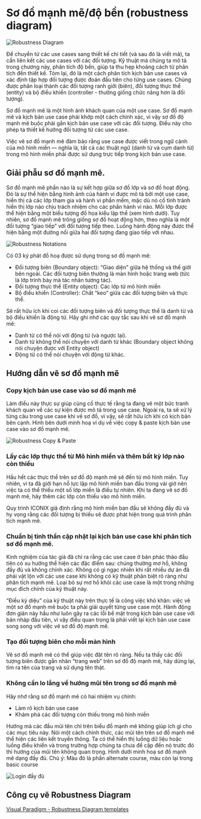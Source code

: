 # Sơ đồ mạnh mẽ/độ bền (robustness diagram)
![Robustness Diagram](/images/Robustness-Analysis.png)

Để chuyển từ các use cases sang thiết kế chi tiết (và sau đó là viết mã), ta cần liên kết các use cases với các đối tượng. Kỹ thuật mà chúng ta mô tả trong chương này, phân tích độ bền, giúp ta thu hẹp khoảng cách từ phân tích đến thiết kế. Tóm lại, đó là một cách phân tích kịch bản use cases và xác định tập hợp đối tượng được đoán đầu tiên cho từng use cases. Chúng được phân loại thành các đối tượng ranh giới (biên), đối tượng thực thể (entity) và bộ điều khiển (controller - thường giống chức năng hơn là đối tượng).

Sơ đồ mạnh mẽ là một hình ảnh khách quan của một use case. Sơ đồ mạnh mẽ và kịch bản use case phải khớp một cách chính xác, vì vậy sơ đồ độ mạnh mẽ buộc phải gắn kịch bản use case với các đối tượng. Điều này cho phép ta thiết kế hướng đối tượng từ các use case.

Việc vẽ sơ đồ mạnh mẽ đảm bảo rằng use case được viết trong ngữ cảnh của mô hình miền — nghĩa là, tất cả các thuật ngữ (danh từ và cụm danh từ) trong mô hình miền phải được sử dụng trực tiếp trong kịch bản use case.

## Giải phẫu sơ đồ mạnh mẽ.
Sơ đồ mạnh mẽ phần nào là sự kết hợp giữa sơ đồ lớp và sơ đồ hoạt động. Đó là sự thể hiện bằng hình ảnh của hành vi được mô tả bởi một use case, hiển thị cả các lớp tham gia và hành vi phần mềm, mặc dù nó cố tình tránh hiển thị lớp nào chịu trách nhiệm cho các phần hành vi nào. Mỗi lớp được thể hiện bằng một biểu tượng đồ họa kiểu lập thể (xem hình dưới). Tuy nhiên, sơ đồ mạnh mẽ trông giống sơ đồ hoạt động hơn, theo nghĩa là một đối tượng “giao tiếp” với đối tượng tiếp theo. Luồng hành động này được thể hiện bằng một đường nối giữa hai đối tượng đang giao tiếp với nhau.

![Robustness Notations](/images/Robustness-notations.png)

Có 03 ký phát đồ hoạ được sử dụng trong sơ đồ mạnh mẽ:
- Đối tượng biên (Boundary object): “Giao diện” giữa hệ thống và thế giới bên ngoài. Các đối tượng biên thường là màn hình hoặc trang web (tức là lớp trình bày mà tác nhân tương tác).
- Đối tượng thực thể (Entity object): Các lớp từ mô hình miền
- Bộ điều khiển (Controller): Chất “keo” giữa các đối tượng biên và thực thể.

Sẽ rất hữu ích khi coi các đối tượng biên và đối tượng thực thể là danh từ và bộ điều khiển là động từ. Hãy ghi nhớ các quy tắc sau khi vẽ sơ đồ mạnh mẽ:
- Danh từ có thể nói với động từ (và ngược lại).
- Danh từ không thể nói chuyện với danh từ khác (Boundary object không nói chuyện được với Entity object)
- Động từ có thể nói chuyện với động từ khác.

## Hướng dẫn vẽ sơ đồ mạnh mẽ
### Copy kịch bản use case vào sơ đồ mạnh mẽ
Làm điều này thực sự giúp củng cố thực tế rằng ta đang vẽ một bức tranh khách quan về các sự kiện được mô tả trong use case. Ngoài ra, ta sẽ xử lý từng câu trong use case khi vẽ sơ đồ, vì vậy, sẽ rất hữu ích khi có kịch bản bên cạnh. Hình bên dưới minh hoạ ví dụ về việc copy & paste kịch bản use case vào sơ đồ mạnh mẽ.

![Robustness Copy & Paste](/images/robustness-copy-paste.png)

### Lấy các lớp thực thể từ Mô hình miền và thêm bất kỳ lớp nào còn thiếu

Hầu hết các thực thể trên sơ đồ độ mạnh mẽ sẽ đến từ mô hình miền. Tuy nhiên, vì ta đã giới hạn nỗ lực lập mô hình miền ban đầu trong vài giờ nên việc ta có thể thiếu một số lớp miền là điều tự nhiên. Khi ta đang vẽ sơ đồ mạnh mẽ, hãy thêm các lớp còn thiếu vào mô hình miền.

Quy trình ICONIX giả định rằng mô hình miền ban đầu sẽ không đầy đủ và hy vọng rằng các đối tượng bị thiếu sẽ được phát hiện trong quá trình phân tích mạnh mẽ.

### Chuẩn bị tinh thần cập nhật lại kịch bản use case khi phân tích sơ đồ mạnh mẽ.
Kinh nghiệm của tác giả đã chỉ ra rằng các use case ở bản phác thảo đầu tiên có xu hướng thể hiện các đặc điểm sau: chúng thường mơ hồ, không đầy đủ và không chính xác. Không có gì ngạc nhiên khi rất nhiều dự án đã phải vật lộn với các use case khi không có kỹ thuật phân biệt rõ ràng như phân tích mạnh mẽ. Loại bỏ sự mơ hồ khỏi các use case là một trong những mục đích chính của kỹ thuật này.

“Điều kỳ diệu” của kỹ thuật này trên thực tế là công việc khó khăn: việc vẽ một sơ đồ mạnh mẽ buộc ta phải giải quyết từng use case một. Hành động đơn giản này hầu như luôn gây ra các lỗi bề mặt trong kịch bản use case với bản nháp đầu tiên, vì vậy điều quan trọng là phải viết lại kịch bản use case song song với việc vẽ sơ đồ độ mạnh mẽ.

### Tạo đối tượng biên cho mỗi màn hình
Vẽ sơ đồ mạnh mẽ có thể giúp việc đặt tên rõ ràng. Nếu ta thấy các đối tượng biên được gắn nhãn “trang web” trên sơ đồ độ mạnh mẽ, hãy dừng lại, tìm ra tên của trang và sử dụng tên thật.

### Không cần lo lắng về hướng mũi tên trong sơ đồ mạnh mẽ
Hãy nhớ rằng sơ đồ mạnh mẽ có hai nhiệm vụ chính:
- Làm rõ kịch bản use case
- Khám phá các đối tượng còn thiếu trong mô hình miền

Hướng mà các đầu mũi tên chỉ trên biểu đồ mạnh mẽ không giúp ích gì cho các mục tiêu này. Nói một cách chính thức, các mũi tên trên sơ đồ mạnh mẽ thể hiện các liên kết truyền thông. Ta có thể hiển thị luồng dữ liệu hoặc luồng điều khiển và trong trường hợp chúng ta chưa đề cập đến nó trước đó thì hướng của mũi tên không quan trọng. Hình dưới minh hoạ sơ đồ mạnh mẽ dạng đầy đủ. Chú ý: Màu đỏ là phần alternate course, màu còn lại trong basic course

![Login đầy đủ](/images/login-full.png)









## Công cụ vẽ Robustness Diagram
[Visual Paradigm - Robustness Diagram templates](https://online.visual-paradigm.com/diagrams/templates/robustness-diagram/customer-creation-process/)